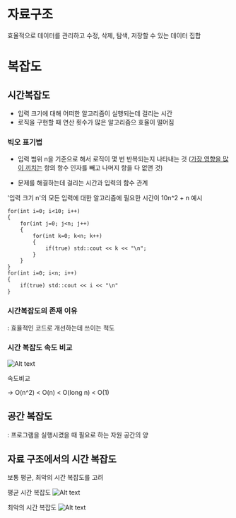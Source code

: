 # 자료구조
효율적으로 데이터를 관리하고 수정, 삭제, 탐색, 저장할 수 있는 데이터 집합

# 복잡도
## 시간복잡도
- 입력 크기에 대해 어떠한 알고리즘이 실행되는데 걸리는 시간
- 로직을 구현할 때 연산 횟수가 많은 알고리즘으 효율이 떨어짐

### 빅오 표기법
- 입력 범위 n을 기준으로 해서 로직이 몇 번 반복되는지 나타내는 것
(<U>가장 영향을 많이 끼치는</U> 항의 항수 인자를 빼고 나머지 항을 다 없앤 것)

- 문제를 해결하는데 걸리는 시간과 입력의 함수 관계

'입력 크기 n'의 모든 입력에 대한 알고리즘에 필요한 시간이 10n^2 + n 예시
```
for(int i=0; i<10; i++)
{
    for(int j=0; j<n; j++)
    {
        for(int k=0; k<n; k++)
        {
            if(true) std::cout << k << "\n";
        }
    }
}
for(int i=0; i<n; i++)
{
    if(true) std::cout << i << "\n"
}
```
### 시간복잡도의 존재 이유

: 효율적인 코드로 개선하는데 쓰이는 척도


### 시간 복잡도 속도 비교
![Alt text](image.png)

속도비교

-> O(n^2) < O(n) < O(long n) < O(1)

## 공간 복잡도
: 프로그램을 실행시켰을 때 필요로 하는 자원 공간의 양

## 자료 구조에서의 시간 복잡도 
보통 평균, 최악의 시간 복잡도를 고려

평균 시간 복잡도
![Alt text](image-1.png)

최악의 시간 복잡도
![Alt text](image-2.png)